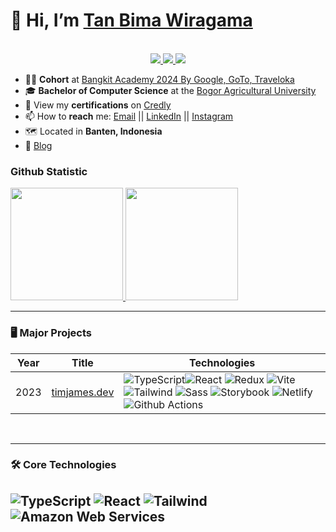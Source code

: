 <!---
Tim-W-James/Tim-W-James is a ✨ special ✨ repository because its `README.md` (this file) appears on your GitHub profile.
You can click the Preview link to take a look at your changes.
--->

<!--- Profile README template created by Tim-W-James --->

# 👋 Hi, I’m [Tan Bima Wiragama](https://github.com/Zangetsu21)
<!-- https://shields.io/ https://simpleicons.org/ https://github.com/simple-icons/simple-icons/blob/develop/slugs.md -->
<p align="center"><br/>
 <a href="https://www.linkedin.com/in/tanbimawira/">
  <img src="https://img.shields.io/badge/linkedin-Tan%20Bima%20Wiragama-blue?style=flat-square&logo=linkedin">
 </a>
 <a href="mailto:tanbimawiragama@gmail.com">
  <img src="https://img.shields.io/badge/Email-tanbimawiragama%40gmail.com-red?style=flat-square&logo=gmail&logoColor=white">
 </a>
 <a href="">
  <img src="https://img.shields.io/badge/Blog-tanbima.dev%2Fblog-006400?style=flat-square&logo=devdotto&logoColor=white">
 </a>
</p>

<!-- https://www.webfx.com/tools/emoji-cheat-sheet/ -->

- 👨‍💼 **Cohort** at [Bangkit Academy 2024 By Google, GoTo, Traveloka](https://grow.google/intl/id_id/bangkit/?tab=machine-learning "Bangkit Website")
- 🎓 **Bachelor of Computer Science** at the [Bogor Agricultural University](https://cs.ipb.ac.id/ "CS IPB")
- 📄 View my **certifications** on [Credly](https://www.credly.com/users/tan-bima-wiragama "Credly")
- 📫 How to **reach** me: [Email](mailto:tanbimawiragama@gmail.com "tanbimawiragama@gmail.com") || [LinkedIn](https://www.linkedin.com/in/tanbimawira/ "Tan Bima Wiragama") || [Instagram](https://www.instagram.com/tanbimawira/ "@tanbimawira")
- 🗺️ Located in **Banten, Indonesia**
- 📝 [Blog]()

### Github Statistic
<p align="left">
<a href="https://github.com/Zangetsu21">
  <img height="180em" src="https://github-readme-stats-eight-theta.vercel.app/api?username=Zangetsu21&show_icons=true&theme=algolia&include_all_commits=true&count_private=true"/>
  <img height="180em" src="https://github-readme-stats-eight-theta.vercel.app/api/top-langs/?username=Zangetsu21&layout=compact&layout=compact&theme=algolia"/>
</a>
</p>

---

### 🖥️ Major Projects
<!-- table -->
<!-- https://github.com/simple-icons/simple-icons/blob/develop/slugs.md -->
| Year | Title                                    | Technologies                           |
|------|------------------------------------------|----------------------------------------|
| 2023 | [timjames.dev](https://github.com/Tim-W-James/timjames.dev "Project Repo") | ![TypeScript](https://img.shields.io/badge/-TypeScript-black?style=flat-square&logo=typescript)![React](https://img.shields.io/badge/-React%20JS-black?style=flat-square&logo=react) ![Redux](https://img.shields.io/badge/-React%20Redux-black?style=flat-square&logo=redux) ![Vite](https://img.shields.io/badge/-Vite-black?style=flat-square&logo=vite) ![Tailwind](https://img.shields.io/badge/-Tailwind%20CSS-black?style=flat-square&logo=tailwindcss) ![Sass](https://img.shields.io/badge/-Sass-black?style=flat-square&logo=sass) ![Storybook](https://img.shields.io/badge/-Storybook-black?style=flat-square&logo=storybook) ![Netlify](https://img.shields.io/badge/-Netlify-black?style=flat-square&logo=netlify) ![Github Actions](https://img.shields.io/badge/-GitHub%20Actions-black?style=flat-square&logo=githubactions) |

<br>

---

### 🛠️ Core Technologies
<!-- https://github.com/simple-icons/simple-icons/blob/develop/slugs.md -->
![TypeScript](https://img.shields.io/badge/-TypeScript-black?style=flat-square&logo=typescript)
![React](https://img.shields.io/badge/-React%20JS-black?style=flat-square&logo=react)
![Tailwind](https://img.shields.io/badge/-Tailwind%20CSS-black?style=flat-square&logo=tailwindcss)
![Amazon Web Services](https://img.shields.io/badge/-Amazon%20Web%20Services-black?style=flat-square&logo=amazonaws)
---

<!-- ### 🧔 What I do when I'm not writing code
- ✨ **Interests**: Hiking, Creative Writing, Philosophy, Guitar, Board Games, Astronomy
- 🎮 **Video Games**: Hollow Knight, Monster Hunter, Subnautica
- 🎮 **Video Games**: Hollow Knight, Monster Hunter, Subnautica - Find me on [Steam](https://steamcommunity.com/id/ExplosiveFridge)
- 🎥 **Movies**: Bladerunner 2049, Mad Max: Fury Road, What We Do in the Shadows
- 📺 **TV Shows**: The Expanse, Breaking Bad, Game of Thrones
- 📚 **Books**: Dune
- 🎵 **Music**: Tame Impala - Find me on [Spotify](https://open.spotify.com/user/22xzbbohotkdpq5wfipvefk4y) 
- 🐈 **Pets**: I have a cat called Max -->
